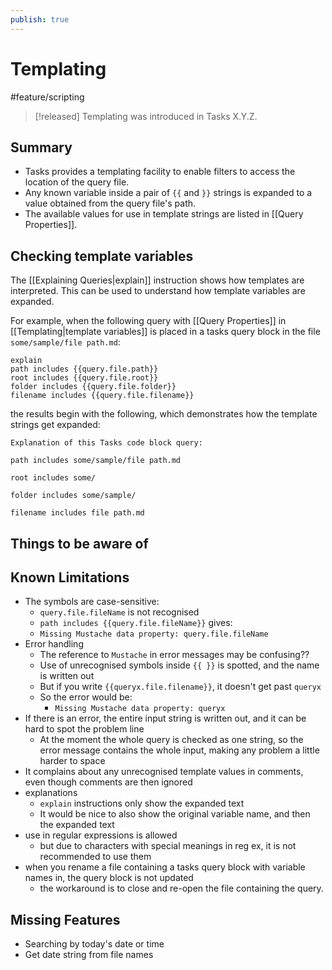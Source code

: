 ```yaml
---
publish: true
---
```


# Templating

<span class="related-pages">#feature/scripting</span>

> [!released]
> Templating was introduced in Tasks X.Y.Z.

## Summary

- Tasks provides a templating facility to enable filters to access the location of the query file.
- Any known variable inside a pair of `{{` and `}}` strings is expanded to a value obtained from the query file's path.
- The available values for use in template strings are listed in [[Query Properties]].

## Checking template variables

The [[Explaining Queries|explain]] instruction shows how templates are interpreted. This can be used to understand how template variables are expanded.

For example, when the following query with [[Query Properties]] in [[Templating|template variables]] is placed in a tasks query block in the file `some/sample/file path.md`:  
  
<!-- snippet: DocsSamplesForExplain.test.explain_templating.approved.query.text -->  
```text  
explain  
path includes {{query.file.path}}  
root includes {{query.file.root}}  
folder includes {{query.file.folder}}  
filename includes {{query.file.filename}}  
```  
<!-- endSnippet -->  
  
the results begin with the following, which demonstrates how the template strings get expanded:  
  
<!-- snippet: DocsSamplesForExplain.test.explain_templating.approved.explanation.text -->  
```text  
Explanation of this Tasks code block query:  
  
path includes some/sample/file path.md  
  
root includes some/  
  
folder includes some/sample/  
  
filename includes file path.md  
```  
<!-- endSnippet -->

## Things to be aware of

## Known Limitations

- The symbols are case-sensitive:
  - `query.file.fileName` is not recognised
  - `path includes {{query.file.fileName}}` gives:
  - `Missing Mustache data property: query.file.fileName`
- Error handling
  - The reference to `Mustache` in error messages may be confusing??
  - Use of unrecognised symbols inside `{{ }}` is spotted, and the name is written out
  - But if you write `{{queryx.file.filename}}`, it doesn't get past `queryx`
  - So the error would be:
    - `Missing Mustache data property: queryx`
- If there is an error, the entire input string is written out, and it can be hard to spot the problem line
  - At the moment the whole query is checked as one string, so the error message contains the whole input, making any problem a little harder to space
- It complains about any unrecognised template values in comments, even though comments are then ignored
- explanations
  - `explain` instructions only show the expanded text
  - It would be nice to also show the original variable name, and then the expanded text
- use in regular expressions is allowed
  - but due to characters with special meanings in reg ex, it is not recommended to use them
- when you rename a file containing a tasks query block with variable names in, the query block is not updated
  - the workaround is to close and re-open the file containing the query.

## Missing Features

- Searching by today's date or time
- Get date string from file names
